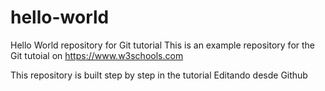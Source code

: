 # hello-world
Hello World repository for Git tutorial
This is an example repository for the Git tutoial on https://www.w3schools.com

This repository is built step by step in the tutorial
Editando desde Github

